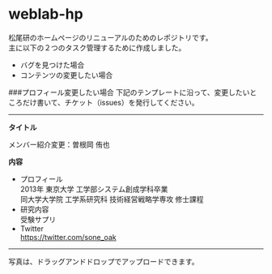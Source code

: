 weblab-hp
=========
松尾研のホームページのリニューアルのためのレポジトリです。  
主に以下の２つのタスク管理するために作成しました。

* バグを見つけた場合
* コンテンツの変更したい場合


###プロフィール変更したい場合
下記のテンプレートに沿って、変更したいところだけ書いて、チケット（issues）を発行してください。
***
**タイトル**

メンバー紹介変更：曽根岡 侑也 

**内容**  
* プロフィール  
2013年 東京大学 工学部システム創成学科卒業  
同大学大学院 工学系研究科 技術経営戦略学専攻 修士課程  
* 研究内容  
受験サプリ  
* Twitter  
https://twitter.com/sone_oak  

***

写真は、ドラッグアンドドロップでアップロードできます。
